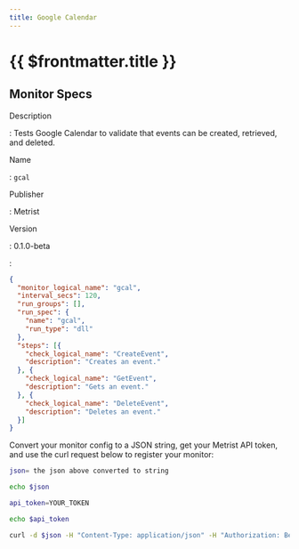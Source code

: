 ```yaml
---
title: Google Calendar
---
```


# {{ $frontmatter.title }}

## Monitor Specs

Description

: Tests Google Calendar to validate that events can be created, retrieved, and deleted.

Name

: `gcal`

Publisher

: Metrist

Version

: 0.1.0-beta

: &nbsp;


<!--@include: /parts/_1.md-->


<!--@include: /parts/_2.md-->


<!--@include: /parts/_3.md-->





<!--@include: /parts/_4.md-->


```json
{
  "monitor_logical_name": "gcal",
  "interval_secs": 120,
  "run_groups": [],
  "run_spec": {
    "name": "gcal",
    "run_type": "dll"
  },
  "steps": [{
    "check_logical_name": "CreateEvent",
    "description": "Creates an event."
  }, {
    "check_logical_name": "GetEvent",
    "description": "Gets an event."
  }, {
    "check_logical_name": "DeleteEvent",
    "description": "Deletes an event."
  }]
}
```




Convert your monitor config to a JSON string, get your Metrist API token, and use the curl request below to register your monitor:

```sh
json= the json above converted to string

echo $json

api_token=YOUR_TOKEN

echo $api_token

curl -d $json -H "Content-Type: application/json" -H "Authorization: Bearer $api_token" 'https://app.metrist.io/api/v0/monitor-config'

```

<!--@include: /parts/tips_api.md-->


<!--@include: /parts/_5.md-->


<!--@include: /parts/result.md-->